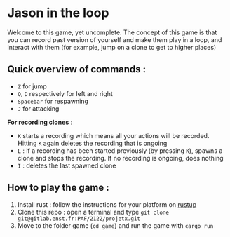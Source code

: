 # Jason in the loop

Welcome to this game, yet uncomplete. The concept of this game is that you can record past version of yourself and make them play in a loop, and interact with them (for example, jump on a clone to get to higher places)

## Quick overview of commands : 

* `Z` for jump
* `Q`, `D` respectively for left and right
* `Spacebar` for respawning
* `J` for attacking

**For recording clones** :

* `K` starts a recording which means all your actions will be recorded. Hitting `K` again deletes the recording that is ongoing
* `L` : if a recording has been started previously (by pressing `K`), spawns a clone and stops the recording. If no recording is ongoing, does nothing
* `I` : deletes the last spawned clone

## How to play the game :

1. Install rust : follow the instructions for your platform on [rustup](https://rustup.rs/)
2. Clone this repo : open a terminal and type ```git clone git@gitlab.enst.fr:PAF/2122/projetx.git```
3. Move to the folder game (`cd game`) and run the game with `cargo run`